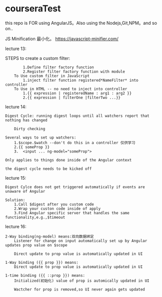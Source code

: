 # courseraTest
this repo is  FOR using AngularJS。Also using the Nodejs,Git,NPM。and so on..

JS Minification 最小化。 https://javascript-minifier.com/


lecture 13:

STEPS to create a custom filter:

			1.Define filter factory function
			2.Register filter factory function with module
		To Use custom filter in JavaScript
			1.inject filter function registered*NameFilter* into controller
		To Use in HTML -- no need to inject into controller
			1.{{ expression | registeredName : arg1 : arg2 }}
			2.{{ expression | filterOne |filterTwo ...}}
lecture 14:


	Digest Cycle: running digest loops until all watchers report that nothing has changed

		Dirty checking 

	Several ways to set up watchers:
	    1.$scope.$watch --don't do this in a controller 仅供学习
	    2.{{ someProp }}
	    3. 	<input ... ng-model="someProp">

	Only applies to things done inside of the Angular context

	the digest cycle needs to be kicked off

lecture 15:

	Digest Cylce does not get triggered automatically if events are unaware of Angular

	Solution:
		1.Call $digest after you custom code 
		2.Wrap your custon code inside of apply
		3.Find Angular specific server that handles the same functionality,e.g.,$timeout

lecture 16:
	
 	2-Way binding(ng-model) means:双向数据绑定
		Listener for change on input automatically set up by Angular updates prop value on $scope

		Direct update to prop value is automatically updated in UI

	1-Way binding ({{ prop }}) means:
		Direct update to prop value is automatically updated in UI

	1-time binding ({{ ::prop }}) means:
		Initialized(初始化) value of prop is automically updated in UI

		Wactcher for prop is removed,so UI never again gets updated
	
